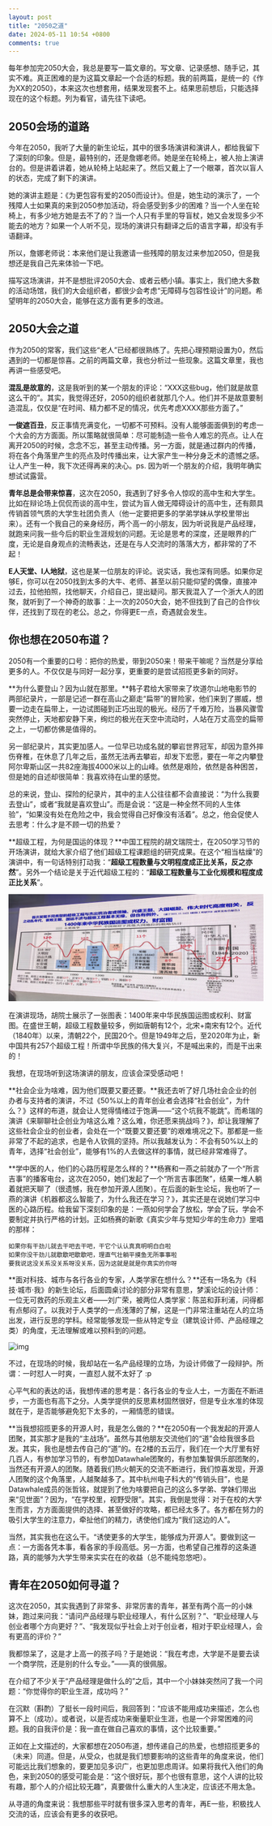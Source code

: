 ```yaml
---
layout: post
title: "2050之道"
date: 2024-05-11 10:54 +0800
comments: true
---
```

每年参加完2050大会，我总是要写一篇文章的。写文章、记录感想、随手记，其实不难。真正困难的是为这篇文章起一个合适的标题。我的前两篇，是统一的《作为XX的2050》，本来这次也想套用，结果发现套不上。结果思前想后，只能选择现在的这个标题。列为看官，请先往下读吧。



## 2050会场的道路

今年在2050，我听了大量的新生论坛，其中的很多场演讲和演讲人，都给我留下了深刻的印象。但是，最特别的，还是詹娜老师。她是坐在轮椅上，被人抬上演讲台的。但是讲着讲着，她从轮椅上站起来了。然后又戴上了一个眼罩，首次以盲人的状态，完成了剩下的演讲。

她的演讲主题是：《为更包容有爱的2050而设计》。但是，她生动的演示了，一个残障人士如果真的来到2050参加活动，将会感受到多少的困难？当一个人坐在轮椅上，有多少地方她是去不了的？当一个人只有手里的导盲杖，她又会发现多少不能去的地方？如果一个人听不见，现场的演讲只有翻译之后的语言字幕，却没有手语翻译。

所以，詹娜老师说：本来他们是让我邀请一些残障的朋友过来参加2050，但是我想还是我自己先来体验一下吧。

描写这场演讲，并不是想批评2050大会、或者云栖小镇。事实上，我们绝大多数的活动场馆，我们的大会组织者，都很少会考虑“无障碍与包容性设计”的问题。希望明年的2050大会，能够在这方面有更多的改进。



## 2050大会之道

作为2050的常客，我们这些“老人”已经都很熟练了。先把心理预期设置为0，然后遇到的一切都是惊喜。之前的两篇文章，我也分析过一些现象。这篇文章里，我也再讲一些感受吧。

**混乱是故意的**，这是我听到的某一个朋友的评论：“XXX这些bug，他们就是故意这么干的”。其实，我觉得还好，2050的组织者就那几个人。他们并不是故意要制造混乱，仅仅是“在时间、精力都不足的情况，优先考虑XXXX那些方面了。”

**一俊遮百丑**，反正事情充满变化，一切都不可预料。没有人能够面面俱到的考虑一个大会的方方面面。所以策略就很简单：尽可能制造一些令人难忘的亮点。让人在离开2050的时候，念念不忘，甚至主动传播。另一方面，就是通过群内的传播，将在各个角落里产生的亮点及时传播出来，让大家产生一种分身乏术的遗憾之感。让人产生一种，我下次还得再来的决心。ps. 因为听一个朋友的介绍，我明年确实想试试露营。

**青年总是会带来惊喜**，这次在2050，我遇到了好多令人惊叹的高中生和大学生。比如在辩论场上侃侃而谈的高中生，尝试为盲人做无障碍设计的高中生，还有颇具传销首领气质的大学生社团负责人（他一定要把更多的学弟学妹从学校里带出来）。还有一个我自己的亲身经历，两个高一的小朋友，因为听说我是产品经理，就跑来问我一些今后的职业生涯规划的问题。无论是思考的深度，还是眼界的广度，无论是自身观点的流畅表达，还是在与人交流时的落落大方，都非常的了不起！

**E人天堂、I人地狱**，这也是某一位朋友的评论。说实话，我也深有同感。如果你足够E，你可以在2050找到太多的大牛、老师、甚至以前只能仰望的偶像，直接冲过去，拉他拍照，找他聊天，介绍自己，提出疑问。那天我混入了一个浙大人的团聚，就听到了一个神奇的故事：上一次的2050大会，她不但找到了自己的合作伙伴，还找到了现在的老公。总之，你得更E一点，奇遇就会发生。



## 你也想在2050布道？

2050有一个重要的口号：把你的热爱，带到2050来！带来干嘛呢？当然是分享给更多的人。不仅仅是与同好一起分享，更重要的是尝试招揽更多新的同好。

**为什么要登山？因为山就在那里。**韩子君给大家带来了坎道尔山地电影节的两部纪录片，一部是记述一群在高山之巅走“扁带”的冒险家，他们来到了挪威，想要一边走在扁带上，一边试图碰到正巧出现的极光。经历了千难万险，当暴风骤雪突然停止，天地都安静下来，绚烂的极光在天空中流动时，人站在万丈高空的扁带之上，一切都仿佛是值得的。

另一部纪录片，其实更加感人。一位早已功成名就的攀岩世界冠军，却因为意外摔伤脊椎，在休息了几年之后，虽然无法再去攀岩，却发下宏愿，要在一年之内攀登阿尔卑斯山区一共82座海拔4000米以上的山峰。依然是艰险，依然是各种困苦，但是她的自述却很简单：我喜欢待在山里的感觉。

总的来说，登山、探险的纪录片，其中的主人公往往都不会直接说：“为什么我要去登山”，或者“我就是喜欢登山”。而是会说：“这是一种全然不同的人生体验”，“如果没有处在危险之中，我会觉得自己好像没有活着”。总之，他会促使人去思考：什么才是不顾一切的热爱？

**超级工程，为何是国运的体现？**中国工程院的胡文瑞院士，在2050学习节的开场演讲，就给大家介绍了他们超级工程课题组的研究成果。在这个“相当枯燥”的演讲中，有一句话特别打动我：“**超级工程数量与文明程度成正比关系，反之亦然**”。另外一个结论是关于近代超级工程的：“**超级工程数量与工业化规模和程度成正比关系**”。

![SE](/assets/img/SE.jpg)

在演讲现场，胡院士展示了一张图表：1400年来中华民族国运图或权利、财富图。在盛世王朝，超级工程数量较多，例如唐朝有12个，北宋+南宋有12个。近代（1840年）以来，清朝22个，民国20个。但是1949年之后，至2020年为止，新中国共有257个超级工程！所谓中华民族的伟大复兴，不是喊出来的，而是干出来的！

我想，在现场听到这场演讲的朋友，应该会深受感动吧！

**社会企业为啥难，因为他们既要又要还要。**我还去听了好几场社会企业的创办者与支持者的演讲，不过《50%以上的青年创业者会选择“社会创业”，为什么？》这样的布道，就会让人觉得情绪过于饱满——“这个坑我不能跳”。而希瑞的演讲《来聊聊社企创业为啥这么难？这么难，你还愿来挑战吗？》，却让我理解了这些社会企业的创业者，会处在一个“既要又要还要”的艰难境况之下。那都是一些非常了不起的追求，也是令人钦佩的坚持。所以我越发认为：不会有50%以上的青年，选择“社会创业”，能够有1%的人去做这样的事情，就已经非常难得了。

**学中医的人，他们的心路历程是怎么样的？**杨赛和一燕之前就办了一个“所言吉事”的播客电台，这次在2050，她们发起了一个“所言吉事团聚”，结果一堆人躺着就把天聊了（很遗憾，我在参加开源人团聚）。在后面的新生论坛，我也听了一燕的演讲《机器都这么智能了，为什么我还在学习？》，其实还是在说她们学习中医的心路历程。给我留下深刻印象的是：一燕如何学会了放松，学会了玩，学会不要制定并执行严格的计划。正如杨赛的新歌《真实少年与觉知少年的生命力》里唱的那样：

```
如果你有干劲儿就去干吧去干吧，干它个认认真真明明白白啦
如果你没干劲儿就歇歇吧歇歇吧，理直气壮躺平摸鱼无所事事啦
要我说这没关系没关系呀没关系，因为这就是就是你真实的你呀
```

**面对科技、城市与各行各业的专家，人类学家在想什么？**还有一场名为《科技·城市·我》的新生论坛，后面圆桌讨论的部分非常有意思，梦溪论坛的设计师：一位无可救药的乐观主义者——刘广荣，被两位人类学家：陈茁和菲利浦，问得都有点郁闷了。以我对于人类学的一点浅薄的了解，这是一门非常注重站在人的立场出发，进行反思的学科。经常能够发现一些从特定专业（建筑设计师、产品经理之类）的角度，无法理解或难以预料到的问题。

![img](https://nimg.ws.126.net/?url=http%3A%2F%2Fdingyue.ws.126.net%2F2024%2F0429%2F1776b21bj00scpc4l002ud200u000jzg00it00ci.jpg&thumbnail=660x2147483647&quality=80&type=jpg)

不过，在现场的时候，我却站在一名产品经理的立场，为设计师做了一段辩护。所谓：一时怼人一时爽，一直怼人就不太好了 :p

心平气和的表达的话，我想传递的思考是：各行各业的专业人士，一方面在不断进步，一方面也有高下之分。人类学提供的反思素材固然很好，但是专业水准的体现就在于，是否能够避免犯下太多的，一厢情愿的错误。

**当我想招揽更多的开源人时，我是怎么做的？**在2050有一个我发起的开源人团聚，其实那才是我的“主战场”。虽然与其他朋友交流他们的“道”会给我很多启发。其实，我也是想去传自己的“道”的。在2楼的五云厅，我们在一个大厅里有好几百人，有参加学习节的，有参加Datawhale团聚的，有参加集智俱乐部团聚的，当然还有开源人的团聚。随着我们热火朝天的交流不断进行，我们惊喜发现，开源人团聚的这个角落里，人越聚越多了。其中杭州电子科大的“传销头目”，也是Datawhale成员的张哲铭，就提到了他为啥要把自己的这么多学弟、学妹们带出来“见世面”？因为，“在学校里，视野受限”。其实，我倒是觉得：对于在校的大学生而言，方方面面提供的选择、甚至做好的攻略，都已经太多了。各方都在努力的吸引大学生的注意力，牵扯他们的精力，诱使他们成为“我们这边的人”。

当然，其实我也在这么干。“诱使更多的大学生，能够成为开源人”。要做到这一点：一方面各凭本事，看各家的手段高低。另一方面，也希望自己推荐的这条道路，真的能够为大学生带来实实在在的收益（总不能纯忽悠吧）。



## 青年在2050如何寻道？

这次在2050，其实我遇到了非常多、非常厉害的青年，甚至有两个高一的小妹妹，跑过来问我：“请问产品经理与职业经理人，有什么区别？”、“职业经理人与创业者哪个方向更好？”、“我发现似乎社会上对于创业者，相对于职业经理人，会有更高的评价？”

我都惊呆了，这是才上高一的孩子吗？于是她说：“我在考虑，大学是不是要去读一个商学院，还是别的什么专业。”——真的很佩服。

在介绍了不少关于“产品经理是做什么的”之后，其中一个小妹妹突然问了我一个问题：“你觉得你的职业生涯，成功吗？”

在沉默（斟酌）了挺长一段时间后，我回答到：“应该不能用成功来描述，怎么也算不上（成功）。或者说，以是否成功来衡量职业生涯，也是一个非常困难的问题。我的自我评价是：我一直在做自己喜欢的事情，这个比较重要。”

正如在上文描述的，大家都想在2050布道，想传递自己的热爱，也想招揽更多的（未来）同道。但是，从受众，也就是我们想要影响的这些青年的角度来说，他们可能远比我们想象的，要更加见多识广，也更加思虑周详。如果将我代入他们的角色，来到2050的感受可能会是：“这个很好玩，那个也很有意思，这个人讲的比较有趣，那个人的介绍比较无趣”，真要做什么重大的人生决定，应该还不用太急。

从寻道的角度来说：我想那些平时就有很多深入思考的青年，再E一些，积极找人交流的话，应该会有更多的收获吧。